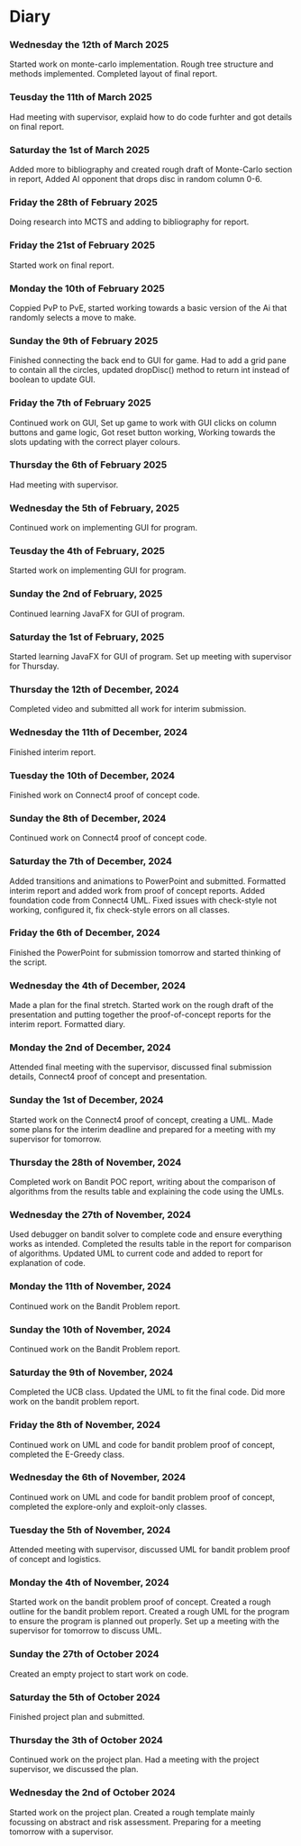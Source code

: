 # Diary
### Wednesday the 12th of March 2025
Started work on monte-carlo implementation. Rough tree structure and methods implemented. Completed layout of final report. 

### Teusday the 11th of March 2025
Had meeting with supervisor, explaid how to do code furhter and got details on final report. 

### Saturday the 1st of March 2025
Added more to bibliography and created rough draft of Monte-Carlo section in report,
Added AI opponent that drops disc in random column 0-6.

### Friday the 28th of February 2025
Doing research into MCTS and adding to bibliography for report.

### Friday the 21st of February 2025
Started work on final report.

### Monday the 10th of February 2025
Coppied PvP to PvE, started working towards a basic version of the Ai that randomly selects a move to make.

### Sunday the 9th of February 2025
Finished connecting the back end to GUI for game.
Had to add a grid pane to contain all the circles,
updated dropDisc() method to return int instead of boolean to update GUI.

### Friday the 7th of February 2025
Continued work on GUI,
Set up game to work with GUI clicks on column buttons and game logic,
Got reset button working,
Working towards the slots updating with the correct player colours. 

### Thursday the 6th of February 2025
Had meeting with supervisor.

### Wednesday the 5th of February, 2025
Continued work on implementing GUI for program.

### Teusday the 4th of February, 2025
Started work on implementing GUI for program.

### Sunday the 2nd of February, 2025
Continued learning JavaFX for GUI of program.

### Saturday the 1st of February, 2025
Started learning JavaFX for GUI of program. Set up meeting with supervisor for Thursday.

### Thursday the 12th of December, 2024
Completed video and submitted all work for interim submission.

### Wednesday the 11th of December, 2024
Finished interim report.

### Tuesday the 10th of December, 2024
Finished work on Connect4 proof of concept code.

### Sunday the 8th of December, 2024
Continued work on Connect4 proof of concept code.

### Saturday the 7th of December, 2024
Added transitions and animations to PowerPoint and submitted. Formatted interim report and added work from proof of concept reports. Added foundation code from Connect4 UML. Fixed issues with check-style not working, configured it, fix check-style errors on all classes.

### Friday the 6th of December, 2024
Finished the PowerPoint for submission tomorrow and started thinking of the script.

### Wednesday the 4th of December, 2024
Made a plan for the final stretch. Started work on the rough draft of the presentation and putting together the proof-of-concept reports for the interim report. Formatted diary. 

### Monday the 2nd of December, 2024
Attended final meeting with the supervisor, discussed final submission details, Connect4 proof of concept and presentation. 

### Sunday the 1st of December, 2024
Started work on the Connect4 proof of concept, creating a UML. Made some plans for the interim deadline and prepared for a meeting with my supervisor for tomorrow.

### Thursday the 28th of November, 2024
Completed work on Bandit POC report, writing about the comparison of algorithms from the results table and explaining the code using the UMLs.

### Wednesday the 27th of November, 2024
Used debugger on bandit solver to complete code and ensure everything works as intended. Completed the results table in the report for comparison of algorithms. Updated UML to current code and added to report for explanation of code. 

### Monday the 11th of November, 2024
Continued work on the Bandit Problem report.

### Sunday the 10th of November, 2024
Continued work on the Bandit Problem report.

### Saturday the 9th of November, 2024
Completed the UCB class. Updated the UML to fit the final code. Did more work on the bandit problem report.

### Friday the 8th of November, 2024
Continued work on UML and code for bandit problem proof of concept, completed the E-Greedy class.

### Wednesday the 6th of November, 2024
Continued work on UML and code for bandit problem proof of concept, completed the explore-only and exploit-only classes.

### Tuesday the 5th of November, 2024
Attended meeting with supervisor, discussed UML for bandit problem proof of concept and logistics. 

### Monday the 4th of November, 2024
Started work on the bandit problem proof of concept. Created a rough outline for the bandit problem report. Created a rough UML for the program to ensure the program is planned out properly. Set up a meeting with the supervisor for tomorrow to discuss UML.

### Sunday the 27th of October 2024
Created an empty project to start work on code.

### Saturday the 5th of October 2024
Finished project plan and submitted. 

### Thursday the 3th of October 2024
Continued work on the project plan. Had a meeting with the project supervisor, we discussed the plan.

### Wednesday the 2nd of October 2024
Started work on the project plan. Created a rough template mainly focussing on abstract and risk assessment. Preparing for a meeting tomorrow with a supervisor. 
